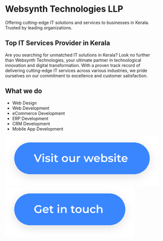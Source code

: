 # Websynth Technologies LLP

Offering cutting-edge IT solutions and services to businesses in Kerala. Trusted by leading organizations.

## Top IT Services Provider in Kerala

Are you searching for unmatched IT solutions in Kerala? Look no further than Websynth Technologies, your ultimate partner in technological innovation and digital transformation. With a proven track record of delivering cutting-edge IT services across various industries, we pride ourselves on our commitment to excellence and customer satisfaction.

## What we do

-  Web Design
-  Web Development
-  eCommerce Development
-  ERP Development
-  CRM Development
-  Mobile App Development 

[![websynth technologies homepage](../websynthtech.svg)](https://websynthtech.com/)    [![websynth technologies contact](../get_in_touch.svg)](mailto:info@websynthtech.com)
